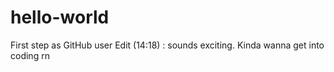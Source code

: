 # hello-world
First step as GitHub user
Edit (14:18) : sounds exciting. Kinda wanna get into coding rn
